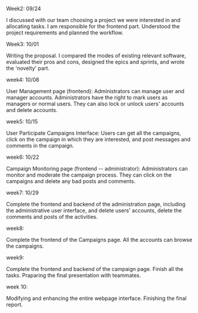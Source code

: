 Week2: 09/24

I discussed with our team choosing a project we were interested in and allocating tasks. I am responsible for the frontend part.
Understood the project requirements and planned the workflow.


Week3: 10/01


Writing the proposal. I compared the modes of existing relevant software, evaluated their pros and cons, designed the epics and sprints, and wrote the 'novelty' part.



week4: 10/08

User Management page (frontend): Administrators can manage user and manager accounts. Administrators have the right to mark users as managers or normal users. They can also lock or unlock users' accounts and delete accounts.


week5: 10/15

User Participate Campaigns Interface: Users can get all the campaigns, click on the campaign in which they are interested, and post messages and comments in the campaign.


week6: 10/22

Campaign Monitoring page (frontend -- administrator): Administrators can monitor and moderate the campaign process. They can click on the campaigns and delete any bad posts and comments.

week7: 10/29

Complete the frontend and backend of the administration page, including the administrative user interface, and delete users' accounts, delete the comments and posts of the activities.

week8:

Complete the frontend of the Campaigns page. All the accounts can browse the campaigns.


week9:

Complete the frontend and backend of the campaign page. Finish all the tasks. Praparing the final presentation with teammates.


week 10:

 Modifying and enhancing the entire webpage interface. Finishing the final report.


